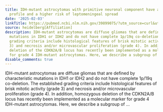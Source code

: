 ```yaml
---
title: IDH-mutant astrocytomas with primitive neuronal component have a distinct methylation
  profile and a higher risk of leptomeningeal spread
date: '2025-02-03'
linkTitle: https://pubmed.ncbi.nlm.nih.gov/39899075/?utm_source=curl&utm_medium=rss&utm_campaign=pubmed-2&utm_content=1FakS-2QOkCT8HsMOQP1bCRQ4YzyumYOmxmF0moLsQ3dFB1E9V&fc=20220326224207&ff=20250203170930&v=2.18.0.post9+e462414
source: heidelberg[Affiliation]
description: IDH-mutant astrocytomas are diffuse gliomas that are defined by characteristic
  mutations in IDH1 or IDH2 and do not have complete 1p/19q co-deletion. The established
  grading criteria include histological features of brisk mitotic activity (grade
  3) and necrosis and/or microvascular proliferation (grade 4). In addition, homozygous
  deletion of the CDKN2A/B locus has recently been implemented as a molecular marker
  for grade 4 IDH-mutant astrocytomas. Here, we describe a subgroup of ...
disable_comments: true
---
```

IDH-mutant astrocytomas are diffuse gliomas that are defined by characteristic mutations in IDH1 or IDH2 and do not have complete 1p/19q co-deletion. The established grading criteria include histological features of brisk mitotic activity (grade 3) and necrosis and/or microvascular proliferation (grade 4). In addition, homozygous deletion of the CDKN2A/B locus has recently been implemented as a molecular marker for grade 4 IDH-mutant astrocytomas. Here, we describe a subgroup of ...